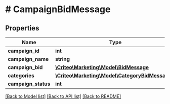 # # CampaignBidMessage

## Properties

Name | Type | Description | Notes
------------ | ------------- | ------------- | -------------
**campaign_id** | **int** |  | [optional] 
**campaign_name** | **string** |  | [optional] 
**campaign_bid** | [**\Criteo\Marketing\Model\BidMessage**](BidMessage.md) |  | [optional] 
**categories** | [**\Criteo\Marketing\Model\CategoryBidMessage[]**](CategoryBidMessage.md) |  | [optional] 
**campaign_status** | **int** |  | [optional] 

[[Back to Model list]](../../README.md#documentation-for-models) [[Back to API list]](../../README.md#documentation-for-api-endpoints) [[Back to README]](../../README.md)


